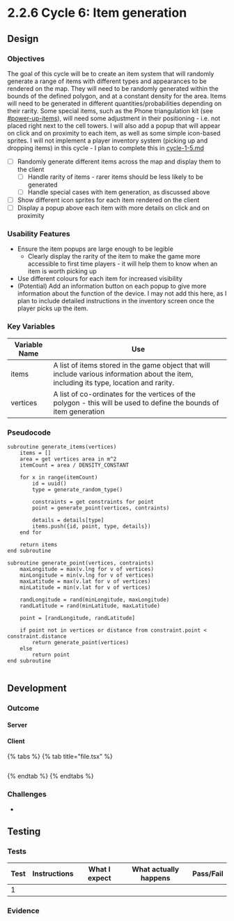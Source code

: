 # 2.2.6 Cycle 6: Item generation

## Design

### Objectives

The goal of this cycle will be to create an item system that will randomly generate a range of items with different types and appearances to be rendered on the map. They will need to be randomly generated within the bounds of the defined polygon, and at a constant density for the area. Items will need to be generated in different quantities/probabilities depending on their rarity. Some special items, such as the Phone triangulation kit (see [#power-up-items](../1-analysis/1.4a-features-of-the-proposed-solution.md#power-up-items "mention")), will need some adjustment in their positioning - i.e. not placed right next to the cell towers. I will also add a popup that will appear on click and on proximity to each item, as well as some simple icon-based sprites. I will not implement a player inventory system (picking up and dropping items) in this cycle - I plan to complete this in [cycle-1-5.md](cycle-1-5.md "mention")

* [ ] Randomly generate different items across the map and display them to the client
  * [ ] Handle rarity of items - rarer items should be less likely to be generated
  * [ ] Handle special cases with item generation, as discussed above
* [ ] Show different icon sprites for each item rendered on the client
* [ ] Display a popup above each item with more details on click and on proximity

### Usability Features

* Ensure the item popups are large enough to be legible
  * Clearly display the rarity of the item to make the game more accessible to first time players - it will help them to know when an item is worth picking up
* Use different colours for each item for increased visibility
* (Potential) Add an information button on each popup to give more information about the function of the device. I may not add this here, as I plan to include detailed instructions in the inventory screen once the player picks up the item.

### Key Variables

| Variable Name | Use                                                                                                                                      |
| ------------- | ---------------------------------------------------------------------------------------------------------------------------------------- |
| items         | A list of items stored in the game object that will include various information about the item, including its type, location and rarity. |
| vertices      | A list of co-ordinates for the vertices of the polygon - this will be used to define the bounds of item generation                       |

### Pseudocode

```
subroutine generate_items(vertices)
    items = []
    area = get vertices area in m^2
    itemCount = area / DENSITY_CONSTANT
    
    for x in range(itemCount)
        id = uuid()
        type = generate_random_type()
        
        constraints = get constraints for point
        point = generate_point(vertices, contraints)
        
        details = details[type]
        items.push({id, point, type, details})
    end for
    
    return items
end subroutine
    
subroutine generate_point(vertices, contraints)  
    maxLongitude = max(v.lng for v of vertices)
    minLongitude = min(v.lng for v of vertices)
    maxLatitude = max(v.lat for v of vertices)
    minLatitude = min(v.lat for v of vertices)
    
    randLongitude = rand(minLongitude, maxLongitude)
    randLatitude = rand(minLatitude, maxLatitude)
    
    point = [randLongitude, randLatitude]
    
    if point not in vertices or distance from constraint.point < constraint.distance
        return generate_point(vertices)
    else
        return point
end subroutine


```

## Development

### Outcome

#### Server



#### Client

{% tabs %}
{% tab title="file.tsx" %}
```typescript
```
{% endtab %}
{% endtabs %}

### Challenges

*

## Testing

### Tests

| Test | Instructions | What I expect | What actually happens | Pass/Fail |
| ---- | ------------ | ------------- | --------------------- | --------- |
| 1    |              |               |                       |           |

### Evidence

